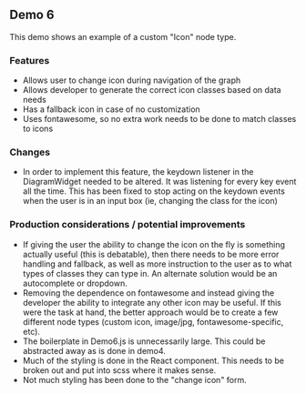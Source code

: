 ## Demo 6
This demo shows an example of a custom "Icon" node type.

### Features
* Allows user to change icon during navigation of the graph
* Allows developer to generate the correct icon classes based on data needs
* Has a fallback icon in case of no customization
* Uses fontawesome, so no extra work needs to be done to match classes to icons

### Changes
* In order to implement this feature, the keydown listener in the DiagramWidget needed to be altered. It was listening for every key event all the time. This has been fixed to stop acting on the keydown events when the user is in an input box (ie, changing the class for the icon)

### Production considerations / potential improvements
* If giving the user the ability to change the icon on the fly is something actually useful (this is debatable), then there needs to be more error handling and fallback, as well as more instruction to the user as to what types of classes they can type in. An alternate solution would be an autocomplete or dropdown.
* Removing the dependence on fontawesome and instead giving the developer the ability to integrate any other icon may be useful. If this were the task at hand, the better approach would be to create a few different node types (custom icon, image/jpg, fontawesome-specific, etc).
* The boilerplate in Demo6.js is unnecessarily large. This could be abstracted away as is done in demo4.
* Much of the styling is done in the React component. This needs to be broken out and put into scss where it makes sense.
* Not much styling has been done to the "change icon" form.